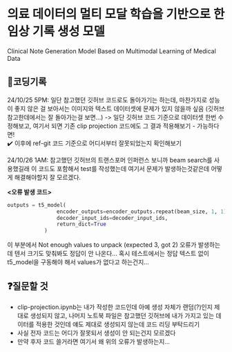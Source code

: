 # 의료 데이터의 멀티 모달 학습을 기반으로 한 임상 기록 생성 모델 
Clinical Note Generation Model Based on Multimodal Learning of Medical Data

## 🔨코딩기록
24/10/25 5PM: 일단 참고했던 깃허브 코드로도 돌아가기는 하는데, 마찬가지로 성능이 좋지 않은 걸 보아서는 이미지와 텍스트 데이터셋에 문제가 있지 않을까 싶음 (깃허브 참고한데에서는 잘 돌아가는걸 보면...) -> 일단 깃허브 코드 기준으로 데이터셋 한번 수정해보고, 여기서 되면 기존 clip projection 코드에도 그 결과 적용해보기 - 가능하다면!
<br>✔️ 이후에 ref-git 코드 기준으로 어디서부터 잘못되었는지 확인해보기

24/10/26 1AM: 참고했던 깃허브의 트랜스포머 인퍼런스 보니까 beam search를 사용했길래 이 코드도 포함해서 test를 작성했는데 여기서 문제가 발생하는것같은데 어떻게 해결해야할지 잘 모르겠다.

**<오류 발생 코드>**
```python
outputs = t5_model(
                encoder_outputs=encoder_outputs.repeat(beam_size, 1, 1),
                decoder_input_ids=decoder_input_ids,
                return_dict=True
            )
```

이 부분에서 Not enough values to unpack (expected 3, got 2) 오류가 발생하는데 텐서 크기도 맞춰봐도 정답이 안 나온다... 혹시 테스트에서는 정답 텍스트 없이 t5_model을 구동해야 해서 values가 없다고 하는건지...

## ❓질문할 것
- clip-projection.ipynb는 내가 작성한 코드인데 아예 생성 자체가 랜덤(?)인지 제대로 생성되지 않고, 나머지 노트북 파일은 참고했던 깃허브에 내가 가지고 있는 데이터를 적용한 것인데 얘도 제대로 생성되지 않는데 코드 리딩 부탁드리기
- 사실 전자 코드는 어디가 잘못되서 생성이 안 되는건지 모르겠다
- 만약 후자 코드 쓸거라면 여기서 왜 위의 오류가 발생하는지...
